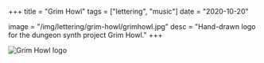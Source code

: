 +++
title = "Grim Howl"
tags = ["lettering", "music"]
date = "2020-10-20"

image = "/img/lettering/grim-howl/grimhowl.jpg"
desc = "Hand-drawn logo for the dungeon synth project Grim Howl."
+++

![Grim Howl logo](/img/lettering/grim-howl/grimhowl.jpg "Grim Howl logo")

